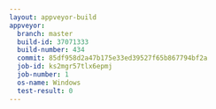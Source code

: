 ```yaml
---
layout: appveyor-build
appveyor:
  branch: master
  build-id: 37071333
  build-number: 434
  commit: 85df958d2a47b175e33ed39527f65b867794bf2a
  job-id: ks2mgr57tlx6epmj
  job-number: 1
  os-name: Windows
  test-result: 0
---
```

